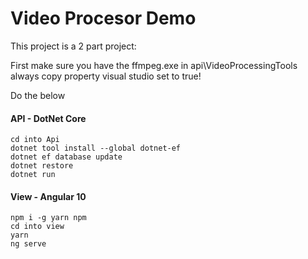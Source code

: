 # Video Procesor Demo

This project is a 2 part project:

First make sure you have the ffmpeg.exe in api\VideoProcessingTools always copy property visual studio set to true!

Do the below

#### API - DotNet Core
````
cd into Api
dotnet tool install --global dotnet-ef
dotnet ef database update
dotnet restore
dotnet run
````

#### View - Angular 10
````
npm i -g yarn npm
cd into view
yarn
ng serve
````
